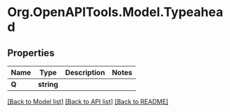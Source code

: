 
# Org.OpenAPITools.Model.Typeahead

## Properties

Name | Type | Description | Notes
------------ | ------------- | ------------- | -------------
**Q** | **string** |  | 

[[Back to Model list]](../README.md#documentation-for-models)
[[Back to API list]](../README.md#documentation-for-api-endpoints)
[[Back to README]](../README.md)

